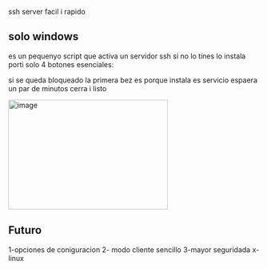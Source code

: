 ssh server facil i rapido
<h2>solo windows</h2>
es un pequenyo script que activa un servidor ssh si no lo tines lo instala porti solo 4 botones esenciales:


si se queda bloqueado la primera bez es porque instala es servicio espaera un par de minutos cerra i listo 

<pr>


<img width="319" height="219" alt="image" src="https://github.com/user-attachments/assets/942510b4-17b1-4882-aa9c-77d6bee98a27" />



<h2>Futuro</h2>

1-opciones de coniguracion
2- modo cliente sencillo 
3-mayor seguridada
x-linux
